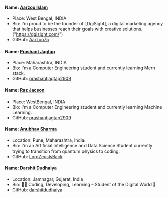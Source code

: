 #### Name: [Aarzoo Islam](https://github.com/Aarzoo75)
- Place: West Bengal, INDIA
- Bio: I'm proud to be the founder of [DgiSight], a digital marketing agency that helps businesses reach their goals with creative solutions.("https://dgisight.com/")
- GitHub: [Aarzoo75](https://github.com/Aarzoo75)


#### Name: [Prashant Jagtap](https://github.com/prashantjagtap2909)
- Place: Maharashtra, INDIA
- Bio: I'm a Computer Engineering student and currently learning Mern stack.
- GitHub: [prashantjagtap2909](https://github.com/prashantjagtap2909)


#### Name: [Raz Jacson](https://github.com/raz)
- Place: WestBengal, INDIA
- Bio: I'm a Computer Engineering student and currently learning Machine Learning.
- GitHub: [prashantjagtap2909](https://github.com/raz)


#### Name: [Anubhav Sharma](https://github.com/LordZeusIsBack)
- Location: Pune, Maharashtra, India
- Bio: I'm an Artificial Intelligence and Data Science Student currently trying to transition from quantum physics to coding.
- GitHub: [LordZeusIsBack](https://github.com/LordZeusIsBack)


#### Name: [Darshit Dudhaiya](https://github.com/darshitdudhaiya)
- Location: Jamnagar, Gujarat, India
- Bio: 👨‍💻 Coding, Developing, Learning – Student of the Digital World 🌟
- GitHub: [darshitdudhaiya](https://github.com/darshitdudhaiya)
